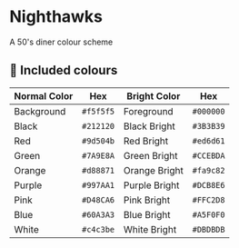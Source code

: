 # Nighthawks

A 50's diner colour scheme

## 🥤 Included colours

| Normal Color | Hex       | Bright Color  | Hex       |
| ------------ | --------- | ------------- | --------- |
| Background   | `#f5f5f5` | Foreground    | `#000000` |
| Black        | `#212120` | Black Bright  | `#3B3B39` |
| Red          | `#9d504b` | Red Bright    | `#ed6d61` |
| Green        | `#7A9E8A` | Green Bright  | `#CCEBDA` |
| Orange       | `#d88871` | Orange Bright | `#fa9c82` |
| Purple       | `#997AA1` | Purple Bright | `#DCB8E6` |
| Pink         | `#D48CA6` | Pink Bright   | `#FFC2D8` |
| Blue         | `#60A3A3` | Blue Bright   | `#A5F0F0` |
| White        | `#c4c3be` | White Bright  | `#DBDBDB` |
